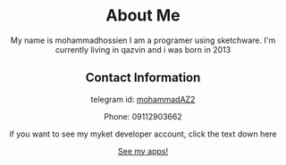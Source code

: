 <html lang="en">
<center>
<head>
<meta charset="UTF-8">
<meta name="viewport" content="width=device-width, initial-scale=1.0">
<link rel="stylesheet" href="styles.css">
</head>
<body>
<div class="container">
    <h1>About Me</h1>
    <p>My name is mohammadhossien I am a programer using sketchware. I'm currently living in qazvin and i was born in 2013</p>
    <h2>Contact Information</h2>
    <p>telegram id: <a href="https://t.me/mohammadAZ2">mohammadAZ2</a>
    <p>Phone: 09112903662</p>
    if you want to see my myket developer account, click the text down here</p>
<a href="https://myket.ir/developer/dev-81678">
<p>See my apps!</p>
</a>
</body>

